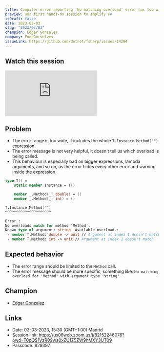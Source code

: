 ```yaml
---
title: Compiler error reporting 'No matching overload' error has too wide range
preview: Our first hands-on session to amplify F#
isDraft: false
date: 2023-03-03
slug: "2023/03/03"
champion: Edgar Gonzalez
company: FundOurselves
issueLink: https://github.com/dotnet/fsharp/issues/14284
---
```


## Watch this session

<div class="ratio ratio-16x9 mb-4">
    <iframe src="https://www.youtube.com/embed/rL5RrJUiBvE" title="YouTube video player" frameborder="0" allow="accelerometer;  clipboard-write; encrypted-media; gyroscope; picture-in-picture; web-share" allowfullscreen></iframe>
</div>

## Problem

- The error range is too wide, it includes the whole `T.Instance.Method("")` expression.
- The error message is not very helpful, it doesn't tell us which overload is being called.
- This behaviour is especially bad on bigger expressions, lambda arguments, and so on, as the error hides every other error and warning inside the expression.

```fsharp
type T() =
    static member Instance = T()

    member _.Method(_: double) = ()
    member _.Method(_: int) = ()

T.Instance.Method("")
^^^^^^^^^^^^^^^^^^^^^

Error :
No overloads match for method 'Method'.
Known type of argument: string  Available overloads:
 - member T.Method: double -> unit // Argument at index 1 doesn't match
 - member T.Method: int -> unit // Argument at index 1 doesn't match
```

## Expected behavior

- The error range should be limited to the `Method` call.
- The error message should be more specific, something like: `No matching overload for 'Method' with argument type 'string'`

## Champion

- [Edgar Gonzalez](https://twitter.com/efgpdev)

## Links

- Date: 03-03-2023, 15:30 (GMT+1:00) Madrid
- Session link: https://us06web.zoom.us/j/82152246076?pwd=T0pQS1VzR09wa0xZU1Z5ZW9hMXY3UT09
- Passcode: 829397
